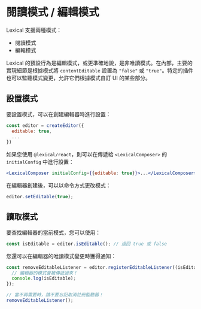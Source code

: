 # 閱讀模式 / 編輯模式

Lexical 支援兩種模式：

- 閱讀模式
- 編輯模式

Lexical 的預設行為是編輯模式，或更準確地說，是非唯讀模式。在內部，主要的實現細節是根據模式將 `contentEditable` 設置為 `"false"` 或 `"true"`。特定的插件也可以監聽模式變更，允許它們根據模式自訂 UI 的某些部分。

## 設置模式

要設置模式，可以在創建編輯器時進行設置：

```js
const editor = createEditor({
  editable: true,
  ...
})
```

如果您使用 `@lexical/react`，則可以在傳遞給 `<LexicalComposer>` 的 `initialConfig` 中進行設置：

```jsx
<LexicalComposer initialConfig={{editable: true}}>...</LexicalComposer>
```

在編輯器創建後，可以以命令方式更改模式：

```js
editor.setEditable(true);
```

## 讀取模式

要查找編輯器的當前模式，您可以使用：

```js
const isEditable = editor.isEditable(); // 返回 true 或 false
```

您還可以在編輯器的唯讀模式變更時獲得通知：

```js
const removeEditableListener = editor.registerEditableListener((isEditable) => {
  // 編輯器的模式會被傳遞過來！
  console.log(isEditable);
});

// 當不再需要時，請不要忘記取消註冊監聽器！
removeEditableListener();
```
